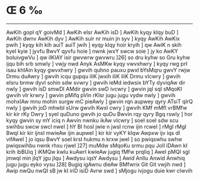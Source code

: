 # Œ 6 ‰
---
AwKih gopI qY goivMd ] AwKih eIsr AwKih isD ] AwKih kyqy kIqy buD
] AwKih dwnv AwKih dyv ] AwKih suir nr muin jn syv ] kyqy AwKih
AwKix pwih ] kyqy kih kih auiT auiT jwih ] eyqy kIqy hoir kryih ] qw
AwiK n skih kyeI kyie ] jyvfu BwvY qyvfu hoie ] nwnk jwxY swcw soie ]
jy ko AwKY boluivgwVu ] qw ilKIAY isir gwvwrw gwvwru ]26] so dru kyhw so
Gru kyhw ijqu bih srb smwly ] vwjy nwd Anyk AsMKw kyqy vwvxhwry ] kyqy
rwg prI isau khIAin kyqy gwvxhwry ] gwvih quhno pauxu pwxI bYsMqru
gwvY rwjw Drmu duAwry ] gwvih icqu gupqu iliK jwxih iliK iliK Drmu
vIcwry ] gwvih eIsru brmw dyvI sohin sdw svwry ] gwvih ieMd iedwsix
bYTy dyviqAw dir nwly ] gwvih isD smwDI AMdir gwvin swD ivcwry ]
gwvin jqI sqI sMqoKI gwvih vIr krwry ] gwvin pMifq pVin rKIsr jugu
jugu vydw nwly ] gwvih mohxIAw mnu mohin surgw mC pieAwly ] gwvin
rqn aupwey qyry ATsiT qIrQ nwly ] gwvih joD mhwbl sUrw gwvih KwxI
cwry ] gwvih KMf mMfl vrBMfw kir kir rKy Dwry ] syeI quDuno gwvih jo
quDu Bwvin rqy qyry Bgq rswly ] hor kyqy gwvin sy mY iciq n Awvin nwnku
ikAw vIcwry ] soeI soeI sdw scu swihbu swcw swcI nweI ] hY BI hosI jwie
n jwsI rcnw ijin rcweI ] rMgI rMgI BwqI kir kir ijnsI mwieAw ijin
aupweI ] kir kir vyKY kIqw Awpxw ijv iqs dI vifAweI ] jo iqsu BwvY
soeI krsI hukmu n krxw jweI ] so pwiqswhu swhw pwiqswihbu nwnk rhxu
rjweI ]27] muMdw sMqoKu srmu pqu JolI iDAwn kI krih ibBUiq ] iKMQw
kwlu kuAwrI kwieAw jugiq fMfw prqIiq ] AweI pMQI sgl jmwqI min
jIqY jgu jIqu ] Awdysu iqsY Awdysu ] Awid AnIlu Anwid Anwhiq jugu jugu
eyko vysu ]28] Bugiq igAwnu dieAw BMfwrix Git Git vwjih nwd ] Awip
nwQu nwQI sB jw kI iriD isiD Avrw swd ] sMjogu ivjogu duie kwr
clwvih
####
